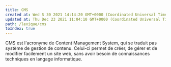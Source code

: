 ```yaml
---
title: CMS
created at: Wed S 30 2021 14:14:20 GMT+0000 (Coordinated Universal Time)
updated at: Thu Dec 23 2021 11:04:10 GMT+0000 (Coordinated Universal Time)
path: /lexique/cms
toIndex: true
---
```


CMS est l'acronyme de Content Management System, qui se traduit pas système de gestion de contenu. Celui-ci permet de créer, de gérer et de modifier facilement un site web, sans avoir besoin de connaissances techniques en langage informatique.
